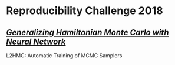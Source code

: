 # Reproducibility Challenge 2018
## [*Generalizing Hamiltonian Monte Carlo with Neural Network*](https://arxiv.org/abs/1711.09268) 
L2HMC: Automatic Training of MCMC Samplers

